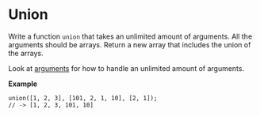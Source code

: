 # Union

Write a function `union` that takes an unlimited amount of arguments. All the arguments should be arrays.
Return a new array that includes the union of the arrays.

Look at [arguments](https://developer.mozilla.org/en-US/docs/Web/JavaScript/Reference/Functions/arguments) for how to handle an unlimited amount of arguments.

**Example**

```
union([1, 2, 3], [101, 2, 1, 10], [2, 1]);
// -> [1, 2, 3, 101, 10]
```

